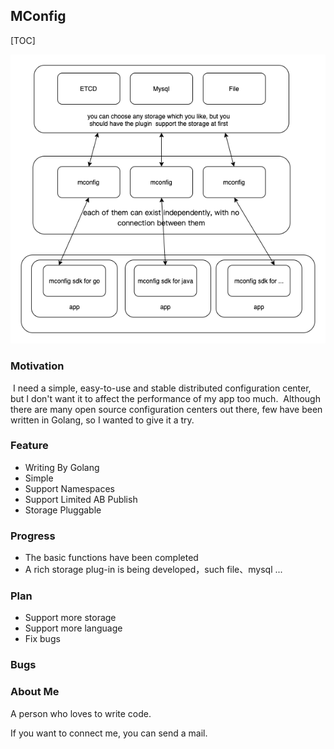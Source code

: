 ## MConfig

[TOC]

![mconfig](docs/img/mconfig.png)

### Motivation

​	I need a simple, easy-to-use and stable distributed configuration center, but I don't want it to affect the performance of my app too much.
​	Although there are many open source configuration centers out there, few have been written in Golang, so I wanted to give it a try.

### Feature

* Writing By Golang
* Simple
* Support Namespaces
* Support Limited AB Publish
* Storage Pluggable


### Progress

 * The basic functions have been completed
 *  A rich storage plug-in is being developed，such file、mysql ...

### Plan

 * Support more storage
 * Support more language
 * Fix bugs

### Bugs



### About Me

A person who loves to write code.

If you want to connect me, you can send a mail.